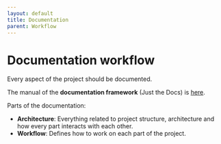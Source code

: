 ```yaml
---
layout: default
title: Documentation 
parent: Workflow 
---
```


# Documentation workflow 

Every aspect of the project should be documented.

The manual of the **documentation framework** (Just the Docs) is [here](https://just-the-docs.github.io/just-the-docs/).

Parts of the documentation:

- **Architecture**: Everything related to project structure, architecture and how every part interacts with each other.
- **Workflow**: Defines how to work on each part of the project.

